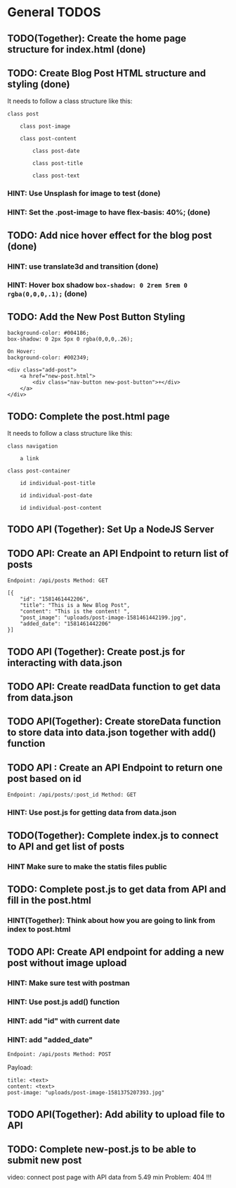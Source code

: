 # General TODOS

## TODO(Together): Create the home page structure for index.html (done)

## TODO: Create Blog Post HTML structure and styling (done)

It needs to follow a class structure like this:

    class post

        class post-image

        class post-content

            class post-date

            class post-title

            class post-text

### HINT: Use Unsplash for image to test (done)

### HINT: Set the .post-image to have flex-basis: 40%; (done)

## TODO: Add nice hover effect for the blog post (done)

### HINT: use translate3d and transition (done)

### HINT: Hover box shadow `box-shadow: 0 2rem 5rem 0 rgba(0,0,0,.1);` (done)

## TODO: Add the New Post Button Styling

    background-color: #004186;
    box-shadow: 0 2px 5px 0 rgba(0,0,0,.26);

    On Hover:
    background-color: #002349;

    <div class="add-post">
        <a href="new-post.html">
            <div class="nav-button new-post-button">+</div>
        </a>
    </div>

## TODO: Complete the post.html page

It needs to follow a class structure like this:

    class navigation

        a link

    class post-container

        id individual-post-title

        id individual-post-date

        id individual-post-content

## TODO API (Together): Set Up a NodeJS Server

## TODO API: Create an API Endpoint to return list of posts

`Endpoint: /api/posts Method: GET`

    [{
        "id": "1581461442206",
        "title": "This is a New Blog Post",
        "content": "This is the content! ",
        "post_image": "uploads/post-image-1581461442199.jpg",
        "added_date": "1581461442206"
    }]

## TODO API (Together): Create post.js for interacting with data.json

## TODO API: Create readData function to get data from data.json

## TODO API(Together): Create storeData function to store data into data.json together with add() function

## TODO API : Create an API Endpoint to return one post based on id

`Endpoint: /api/posts/:post_id Method: GET`

### HINT: Use post.js for getting data from data.json

## TODO(Together): Complete index.js to connect to API and get list of posts

### HINT Make sure to make the statis files public

## TODO: Complete post.js to get data from API and fill in the post.html

### HINT(Together): Think about how you are going to link from index to post.html

## TODO API: Create API endpoint for adding a new post without image upload

### HINT: Make sure test with postman

### HINT: Use post.js add() function

### HINT: add "id" with current date

### HINT: add "added_date"

`Endpoint: /api/posts Method: POST`

Payload:

    title: <text>
    content: <text>
    post-image: "uploads/post-image-1581375207393.jpg"

## TODO API(Together): Add ability to upload file to API

## TODO: Complete new-post.js to be able to submit new post

video: connect post page with API data from 5.49 min Problem: 404 !!!
